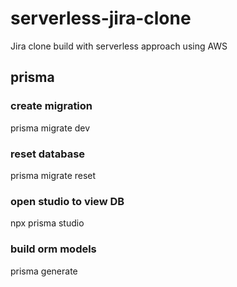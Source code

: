 # serverless-jira-clone
Jira clone build with serverless approach using AWS

## prisma
### create migration
prisma migrate dev

### reset database
prisma migrate reset

### open studio to view DB
npx prisma studio

### build orm models
prisma generate

